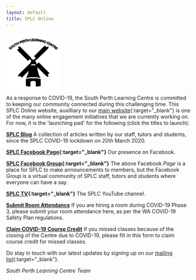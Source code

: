 ```yaml
---
layout: default
title: SPLC Online
---
```

![SPLC logo](/img/splc.png)

As a response to COVID-19, the South Perth Learning Centre is committed to keeping our community connected during this challenging time. This SPLC Online website, auxilliary to our [main website](http://splc.org.au){:target="_blank"} is one of the many online engagement initiatives that we are currently working on. For now, it is the 'launching pad' for the following (click the titles to launch):

**[SPLC Blog](/blog)** A collection of articles written by our staff, tutors and students, since the SPLC COVID-19 lockdown on 20th March 2020.

**[SPLC Facebook Page](http://facebook.com/splcinc){:target="_blank"}** Our presence on Facebook.

**[SPLC Facebook Group](https://www.facebook.com/groups/361671848071824/){:target="_blank"}** The above Facebook *Page* is a place for SPLC to make announcements to members, but the Facebook *Group* is a virtual community of SPLC staff, tutors and students where everyone can have a say.

**[SPLC TV](https://www.youtube.com/channel/UCqZuGsnJ8e1OG6SCYH82mdQ){:target="_blank"}** The SPLC YouTube channel.

**[Submit Room Attendance](https://docs.google.com/forms/d/e/1FAIpQLSfLAm9ULOgEg5YfNNzFvz7-IfOSWHGJH2Vix6PUI1gcTJbSrA/viewform?usp=sf_link)** If you are hiring a room during COVID-19 Phase 3, please submit your room attendance here, as per the WA COVID-19 Safety Plan regulations.

**[Claim COVID-19 Course Credit](https://docs.google.com/forms/d/e/1FAIpQLSc33VFLU6QP60v-zXk9KdRqAs53HF0SkRqyzjWz1XnI6eVCUA/viewform?usp=sf_link)** If you missed classes because of the closing of the Centre due to COVID-19, please fill in this form to claim course credit for missed classes.

Do stay in touch with our latest updates by signing up on our [mailing list](http://eepurl.com/gxbfk9){:target="_blank"}.

*South Perth Learning Centre Team*
